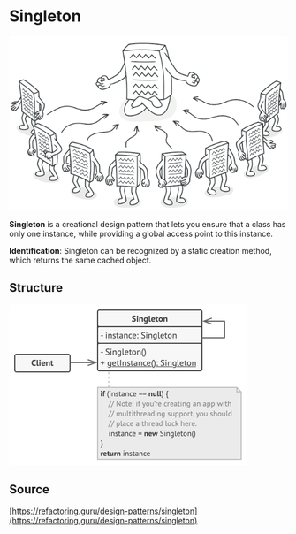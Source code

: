 # Singleton

![Abstract factory](/public/assets/Pattern/Creational/Singleton/icon.png)

__Singleton__ is a creational design pattern that lets you ensure that a class has only one instance, 
while providing a global access point to this instance.

__Identification__: Singleton can be recognized by a static creation method, which returns the same cached object.

## Structure

![Structure](/public/assets/Pattern/Creational/Singleton/structure.png)

## Source

[https://refactoring.guru/design-patterns/singleton](https://refactoring.guru/design-patterns/singleton)